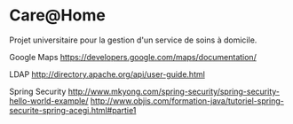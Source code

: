 Care@Home
=========

Projet universitaire pour la gestion d'un service de soins à domicile.

Google Maps
https://developers.google.com/maps/documentation/

LDAP
http://directory.apache.org/api/user-guide.html

Spring Security
http://www.mkyong.com/spring-security/spring-security-hello-world-example/
http://www.objis.com/formation-java/tutoriel-spring-securite-spring-acegi.html#partie1
